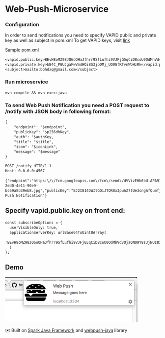 # Web-Push-Microservice

### Configuration
In order to send notifications you need to specify VAPID public and private key as well as subject in pom.xml
To get VAPID keys, visit [link](https://web-push-codelab.appspot.com/)

Sample pom.xml
```
<vapid.public.key>BEvH8oMZ98JQ6oOHaJfhrr9SfLufhi9VJFjG5qCiD8coU0OdMhVdvOjaQNO9Y8sJjNUz8iE9ZB9t0bNnQ2f7Zlw</vapid.public.key>
<vapid.private.key>bB4C_PGUJgaFwVmdHOi8S3jpOMj_UO0GfRTvnWbHzRk</vapid.private.key>
<subject>mailto:bohdaq@gmail.com</subject>
```

### Run microservice
```
mvn compile && mvn exec:java
``` 


### To send Web Push Notification you need a POST request to /notify with JSON body in following format:

```
{
	"endpoint": "$endpoint",
	"publicKey": "$p256dhKey",
	"auth": "$authKey,
	"title": "$title",
	"icon": "$iconLink",
	"message": "$message"
}
```

```
POST /notify HTTP/1.1
Host: 0.0.0.0:4567

{"endpoint":"https:\/\/fcm.googleapis.com\/fcm\/send\/dVVizEHb6bU:APA91bHuHM0Bhy8nsNduGVPzRlLwjGpnp1knE8mEy_ErJn9BIcL7nkGlKctz2PO4Zzxzew3NwBHjHZRfhqQTmlGSSUV5r5lcSRQ_HbIXGW6Th3xBFrrv5CqGyIooYHg71Pfg7mWGf7Wu","auth":"Wi9maVRy4tbubXzCTOdljg==","icon":"\/public\/shop_logo\/402881575ce3234b015ce32351bf000b\/29457102-2ed0-4e11-90e9-bc69a8b39eb8.jpg","publicKey":"BJ2I814DWItGOiJTQR8x3puAZ7tUe3cngAfQumfj5pXdiSvIEZQw_19hRbp9l80VdfVcvN8nm7Y2qoWzN64AoS0=","title":"WebPushDemo","message":"Received Push Notification"}
```

## Specify vapid.public.key on front end:

```
const subscribeOptions = {
  userVisibleOnly: true,
  applicationServerKey: urlBase64ToUint8Array(
	'BEvH8oMZ98JQ6oOHaJfhrr9SfLufhi9VJFjG5qCiD8coU0OdMhVdvOjaQNO9Y8sJjNUz8iE9ZB9t0bNnQ2f7Zlw'
  )
};
```

## Demo
<img src="https://github.com/bohdaq/Web-Push-Microservice/blob/master/screenshot.png?raw=true">

:envelope: Built on [Spark Java Framework](http://sparkjava.com/) and [webpush-java](https://github.com/web-push-libs/webpush-java) library
